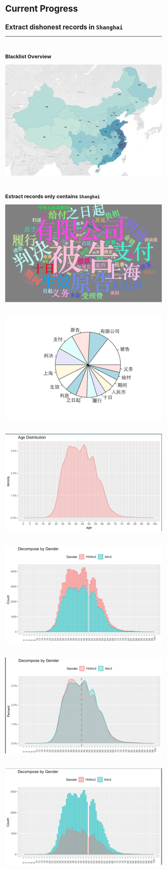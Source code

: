 # Current Progress

## Extract dishonest records in `Shanghai`

--- 

<br>

### Blacklist Overview
![Map](img/research_progress/map.png) 

<br>

### Extract records only contains `Shanghai`
![wordCloud](img/research_progress/wordCloud_processing.png) 

<br>

![wordsFreq](img/research_progress/wordProcessing.png)

<br>

![age_distribution](img/research_progress/age_distribution.png)

<br>

![age_distribution](img/research_progress/age_distribution_bin.png)



<br>

![age_distribution](img/research_progress/distribution_density.png)



<br>

![age_distribution](img/research_progress/dodge2_ageDist.png)